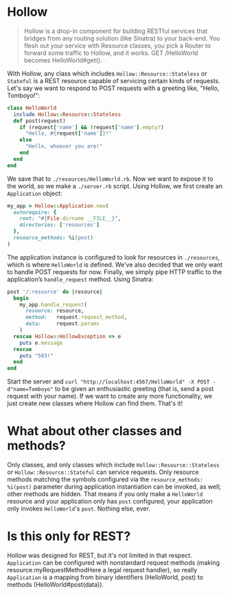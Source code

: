 # Hollow

> Hollow is a drop-in component for building RESTful services that bridges from any routing solution (like Sinatra) to your back-end. You flesh out your service with Resource classes, you pick a Router to forward some traffic to Hollow, and it works. GET /HelloWorld becomes HelloWorld#get().

With Hollow, any class which includes `Hollow::Resource::Stateless` or `Stateful` is a REST resource capable of servicing certain kinds of requests. Let's say we want to respond to POST requests with a greeting like, "Hello, Tomboyo!":

```ruby
class HelloWorld
  include Hollow::Resource::Stateless
  def post(request)
    if (request['name'] && !request['name'].empty?)
      "Hello, #{request['name']}!"
    else
      "Hello, whoever you are!"
    end
  end
end
```

We save that to `./resources/HelloWorld.rb`. Now we want to expose it to the world, so we make a `./server.rb` script. Using Hollow, we first create an `Application` object:

```ruby
my_app = Hollow::Application.new(
  autorequire: {
    root: "#{File.dirname __FILE__}",
    directories: ['resources']
  },
  resource_methods: %i(post)
)
```
The application instance is configured to look for resources in `./resources`, which is where `HelloWorld` is defined. We've also decided that we only want to handle POST requests for now. Finally, we simply pipe HTTP traffic to the application’s `handle_request` method. Using Sinatra:

```ruby
post '/:resource' do |resource|
  begin
    my_app.handle_request(
      resource: resource,
      method:   request.request_method,
      data:     request.params
    )
  rescue Hollow::HollowException => e
    puts e.message
  rescue
    puts "503!"
  end
end
```
Start the server and `curl "http://localhost:4567/HelloWorld" -X POST -d"name=Tomboyo"` to be given an enthusiastic greeting (that is, send a post request with your name). If we want to create any more functionality, we just create new classes where Hollow can find them. That's it!

# What about other classes and methods?

Only classes, and only classes which include `Hollow::Resource::Stateless` or `Hollow::Resource::Stateful` can service requests. Only resource methods matching the symbols configured via the `resource_methods: %i(post)` parameter during application instantiation can be invoked, as well; other methods are hidden. That means if you only make a `HelloWorld` resource and your application only has `post` configured, your application only invokes `HelloWorld`'s `post`. Nothing else, ever.

# Is this only for REST?

Hollow was designed for REST, but it's not limited in that respect. `Application` can be configured with nonstandard request methods (making resource.myRequestMethodHere a legal request handler), so really `Application` is a mapping from binary identifiers (HelloWorld, post) to methods (HelloWorld#post(data)).
